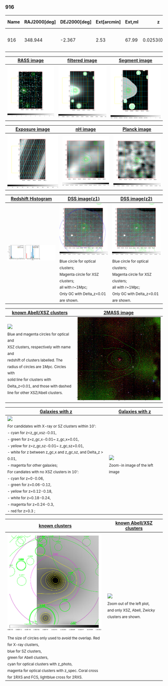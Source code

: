 <div STYLE="page-break-after: always;"></div>

### 916

|Name|RAJ2000[deg]|DEJ2000[deg] |Ext[arcmin]| Ext,ml | z | z_src| C|GC(XSZ,Delta_z<0.01)| GC(OPT,Delta_z<0.01)|GC| R_sig[arcmin] | R500[arcmin] | R500[Mpc]| CRsig[c/s] | CR500[c/s] |L500[1E44 erg/s]|F500[1E-12 erg/s/cm^2]| M500[1E14 Msun]|Tx[keV]|Cnt_sig|Beta|Rc[arcmin]|Comment|Alias|
|---|---|---|---|---|---|------|---|--------|---------|----------|---|---|---|---|---|---|---|---|---|---|---|---|---|---|
|916| 348.944| -2.367| 2.53| 67.99| 0.0253(0.005)| z1, z_xsz| B| MCXC| N| C, F20, MCXC, N, W| 14.331| 17.724| 0.542| 0.254(0.046)| 0.264(0.048)| 0.059(0.007)| 4.037(0.511)| 0.46(0.03)| 1.34(0.06)| 112.7| 0.734(-0.078+0.114)| 2.756(-0.640+0.792)| -| k303|

|[RASS image](../image/916/916_img.pdf)|[filtered image](../image/916/916_fil.pdf)|[Segment image](../image/916/916_seg.pdf)|
|-------------------|--------------------|-------------------|
| <img src="../image/916/916_img.png" width="300">  | <img src="../image/916/916_fil.png" width="300">   | <img src="../image/916/916_seg.png" width="300">  |

|[Exposure image](../image/916/916_mex.pdf)| [nH image](../image/916/916_nh.pdf)| [Planck image](../image/916/916_p.pdf)|
|-------------------|--------------------|-------------------|
|<img src="../image/916/916_mex.png" width="300">   | <img src="../image/916/916_nh.png" width="300">    | <img src="../image/916/916_p.png" width="300"> |

|[Redshift Histogram](../image/916/916_zg.pdf) | [DSS image(z1)](../image/916/916_dss_z1.pdf)      |  [DSS image(z2)](../image/916/916_dss_z2.pdf)    |
|-------------------|--------------------|-------------------|
|<img src="../image/916/916_zg.png" width="300"> |<img src="../image/916/916_dss_z1.png" width="300"> <sub><br>Blue circle for optical clusters; <br>Magenta circle for XSZ clusters; <br>all with r=1Mpc; <br>Only GC with Delta_z<0.01 are shown. </sub>| <img src="../image/916/916_dss_z2.png" width="300"><sub><br>Blue circle for optical clusters; <br>Magenta circle for XSZ clusters; <br>all with r=1Mpc; <br>Only GC with Delta_z<0.01 are shown. </sub> |

|[known Abell/XSZ clusters](../image/916/916_m.pdf) | [2MASS image](../image/916/916_2mass.pdf)      |
|-------------------|-------------------|
|<img src=../image/916/916_m.png width="300"> <br><sub>Blue and magenta circles for optical and <br>XSZ clusters, respectively with name and <br>redshift of clusters labelled. The <br>radius of circles are 1Mpc. Circles with <br>solid line for clusters with <br>Delta_z<0.01, and those with dashed <br>line for other XSZ/Abell clusters.        </sub>|<img src="../image/916/916_2mass.png" width="300">  |

|[Galaxies with z](../image/916/916_opt_ned.pdf) |[Galaxies with z](../image/916/916_opt_ned_zoom.pdf) |
|-------------------|-------------------|
| <img src=../image/916/916_opt_ned.png width="300"> <br><sub> For candidates with X-ray or SZ clusters within 10': <br> - cyan for z<z_gc,xsz-0.01, <br> - green for z=z_gc,x-0.01~ z_gc,x+0.01, <br> - yellow for z=z_gc,sz-0.01~ z_gc,sz+0.01, <br> - white for z between z_gc,x and z_gc,sz, and Delta_z > 0.01, <br> - magenta for other galaxies; <br>For candiates with no XSZ clusters in 10': <br> - cyan for z=0-0.06, <br> - green for z=0.06-0.12, <br> - yellow for z=0.12-0.18, <br> - white for z=0.18-0.24, <br> - magenta for z=0.24-0.3, <br> - red for z>0.3 ;  </sub>|<img src=../image/916/916_opt_ned_zoom.png width="300">  <br><sub> Zoom-in image of the left image</sub>|

|[known clusters](../image/916/916_gc.pdf) |[known Abell/XSZ clusters](../image/916/916_gc_large.pdf) |
|-------------------|-------------------|
| <img src=../image/916/916_gc.png width="300"> <br><sub> The size of circles only used to avoid the overlap. Red for X-ray clusters, <br> blue for SZ clusters, <br> green for Abell clusters, <br> cyan for optical clusters with z_photo, <br> magenta for optical clusters with z_spec. Coral cross for 1RXS and FCS, lightblue cross for 2RXS. </sub>|<img src=../image/916/916_gc_large.png width="300"> <br><sub> Zoom out of the left plot, <br> and only XSZ, Abell, Zwicky clusters are shown. </sub> |



